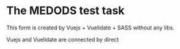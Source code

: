 # The MEDODS test task
This form is created by Vuejs + Vuelidate + SASS without any libs.

Vuejs and Vuelidate are connected by direct <script> including. SASS is installed via npm.

For local installation SASS use "npm install".

To compile a SASS style file use "npm run build".

[Result page](https://nirall.github.io/MEDOED_form/src/index.html)
